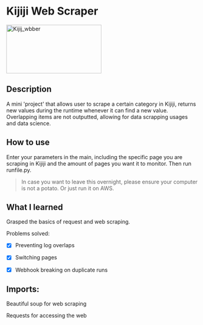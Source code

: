 # Kijiji Web Scraper #

<a href="http://fvcproductions.com"><img src="https://kijijiforbusiness.ca/wp-content/uploads/2018/09/Kijiji_logo_PURPLE_RGB_EN.png" title="kijiji_web" alt="Kijij_wbber" width="250" height="128"></a>



## Description ##

A mini 'project' that allows user to scrape a certain category in Kijiji, returns new values during the runtime whenever it can find a new value. Overlapping items are not outputted, allowing for data scrapping usages and data science.

## How to use ##
Enter your parameters in the main, including the specific page you are scraping in Kijiji and the amount of pages you want it to monitor. Then run runfile.py. 

>In case you want to leave this overnight, please ensure your computer is not a potato. Or just run it on AWS.



## What I learned ##
Grasped the basics of request and web scraping. 

Problems solved:
- [x] Preventing log overlaps 
- [x] Switching pages
- [x] Webhook breaking on duplicate runs



## Imports: ##

Beautiful soup for web scraping

Requests for accessing the web
